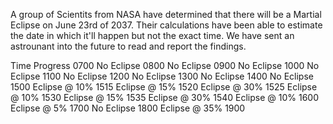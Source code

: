 A group of Scientits from NASA have determined that there will be a Martial Eclipse on June 23rd of 2037.
Their calculations have been able to estimate the date in which it'll happen but not the exact time.
We have sent an astrounant into the future to read and report the findings. 

Time    Progress
0700    No Eclipse
0800    No Eclipse
0900    No Eclipse
1000    No Eclipse
1100    No Eclipse
1200    No Eclipse
1300    No Eclipse
1400    No Eclipse
1500    Eclipse @ 10%
1515    Eclipse @ 15%
1520    Eclipse @ 30%
1525    Eclipse @ 10%
1530    Eclipse @ 15%
1535    Eclipse @ 30%
1540    Eclipse @ 10%
1600    Eclipse @ 5%
1700    No Eclipse
1800    Eclipse @ 35%
1900    

